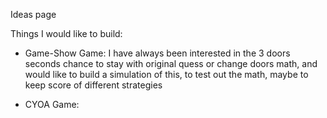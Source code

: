 Ideas page

Things I would like to build:
- Game-Show Game:
  I have always been interested in the 3 doors seconds chance to stay with original quess or change doors math, and would like to build a simulation of this, to test out the math, maybe to keep score of different strategies

- CYOA Game:
